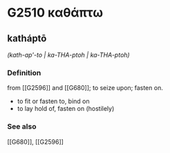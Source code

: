 # G2510 καθάπτω

## katháptō

_(kath-ap'-to | ka-THA-ptoh | ka-THA-ptoh)_

### Definition

from [[G2596]] and [[G680]]; to seize upon; fasten on.

- to fit or fasten to, bind on
- to lay hold of, fasten on (hostilely)

### See also

[[G680]], [[G2596]]

